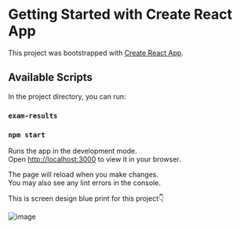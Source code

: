 # Getting Started with Create React App

   This project was bootstrapped with [Create React App](https://github.com/facebook/create-react-app).

## Available Scripts

  In the project directory, you can run:
   ### `exam-results`
   ### `npm start`

Runs the app in the development mode.\
Open [http://localhost:3000](http://localhost:3000) to view it in your browser.

The page will reload when you make changes.\
You may also see any lint errors in the console.

This is screen design blue print for this project👇


  ![image](https://github.com/user-attachments/assets/1246d3fd-f62e-4130-adf7-a6d080b618da)
